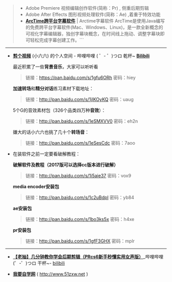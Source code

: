 > - Adobe Premiere 视频编辑创作软件(简称：Pr) , 侧重后期剪辑
> - Adobe After Effects 图形视频处理软件(简称：Ae) ,着重于特效功能
> - [**ArcTime跨平台字幕软件**](https://arctime.org/) | Arctime字幕软件
>     ArcTime是使用Java编写的免费跨平台字幕软件(Mac、Windows、Linux)，是一款全新概念的可视化字幕编辑器，独创字幕块概念，在时间线上拖动、调整字幕块即可轻松完成字幕创建工作。```

----------------------------------------------

- [**剪个视频**](https://space.bilibili.com/201749078/#/) (小六六) 的个人空间 - 哔哩哔哩 ( ゜- ゜)つロ 乾杯~ [**Bilibili**](https://space.bilibili.com/)

  最近积累了一些**背景音乐**，大家可以听听看

  > 链接：https://pan.baidu.com/s/1gfu6ORh 
  > 密码：hiey


  **加速转场**和**精分对话**练习素材下载地址：

  > 链接：http://pan.baidu.com/s/1jIKOyKQ 
  > 密码：uaug

  5个G的音效素材包（326个品类四万种**音效**）：

  > 链接：http://pan.baidu.com/s/1eSMXVV0
  > 密码：eh2n


  嫌大的话小六六也挑了几十个**转场音**：

  > 链接：http://pan.baidu.com/s/1eSesCdc
  > 密码：7aoo

- 在装软件之前一定要看破解教程：

  **破解软件及教程（2017版可以选择cc版本进行破解）**

  > 链接：http://pan.baidu.com/s/1i5aie37 
  > 密码：vox9

  **media encoder安装包**

  > 链接：http://pan.baidu.com/s/1c2uBdpI 
  > 密码：yb84


  **ae安装包**

  > 链接：http://pan.baidu.com/s/1bo3ks5x 
  > 密码：h4xe


  **pr安装包**

  > 链接：http://pan.baidu.com/s/1gfF3GHX 
  > 密码：mplr

----------------------------------------------

- [**【老抽】几分钟教你学会后期剪辑（PRcs6新手秒懂实用女声版）**](https://www.bilibili.com/video/av2997073)_哔哩哔哩 (゜-゜)つロ 干杯~- [bilibili](https://www.bilibili.com/)

- [**我要自学网**](http://www.51zxw.net) ( http://www.51zxw.net )
